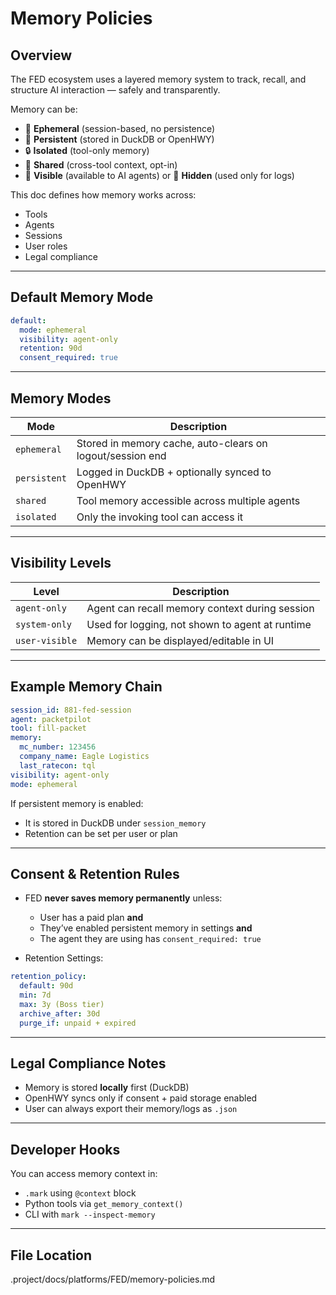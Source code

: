 # Memory Policies

## Overview

The FED ecosystem uses a layered memory system to track, recall, and structure AI interaction — safely and transparently.

Memory can be:
- 🔁 **Ephemeral** (session-based, no persistence)
- 💾 **Persistent** (stored in DuckDB or OpenHWY)
- 🔒 **Isolated** (tool-only memory)
- 🔗 **Shared** (cross-tool context, opt-in)
- 🧠 **Visible** (available to AI agents) or 🔕 **Hidden** (used only for logs)

This doc defines how memory works across:
- Tools
- Agents
- Sessions
- User roles
- Legal compliance

---

## Default Memory Mode

```yaml
default:
  mode: ephemeral
  visibility: agent-only
  retention: 90d
  consent_required: true
````

---

## Memory Modes

| Mode         | Description                                               |
| ------------ | --------------------------------------------------------- |
| `ephemeral`  | Stored in memory cache, auto-clears on logout/session end |
| `persistent` | Logged in DuckDB + optionally synced to OpenHWY           |
| `shared`     | Tool memory accessible across multiple agents             |
| `isolated`   | Only the invoking tool can access it                      |

---

## Visibility Levels

| Level          | Description                                     |
| -------------- | ----------------------------------------------- |
| `agent-only`   | Agent can recall memory context during session  |
| `system-only`  | Used for logging, not shown to agent at runtime |
| `user-visible` | Memory can be displayed/editable in UI          |

---

## Example Memory Chain

```yaml
session_id: 881-fed-session
agent: packetpilot
tool: fill-packet
memory:
  mc_number: 123456
  company_name: Eagle Logistics
  last_ratecon: tql
visibility: agent-only
mode: ephemeral
```

If persistent memory is enabled:

* It is stored in DuckDB under `session_memory`
* Retention can be set per user or plan

---

## Consent & Retention Rules

* FED **never saves memory permanently** unless:

  * User has a paid plan **and**
  * They’ve enabled persistent memory in settings **and**
  * The agent they are using has `consent_required: true`

* Retention Settings:

```yaml
retention_policy:
  default: 90d
  min: 7d
  max: 3y (Boss tier)
  archive_after: 30d
  purge_if: unpaid + expired
```

---

## Legal Compliance Notes

* Memory is stored **locally** first (DuckDB)
* OpenHWY syncs only if consent + paid storage enabled
* User can always export their memory/logs as `.json`

---

## Developer Hooks

You can access memory context in:

* `.mark` using `@context` block
* Python tools via `get_memory_context()`
* CLI with `mark --inspect-memory`

---

## File Location
.project/docs/platforms/FED/memory-policies.md